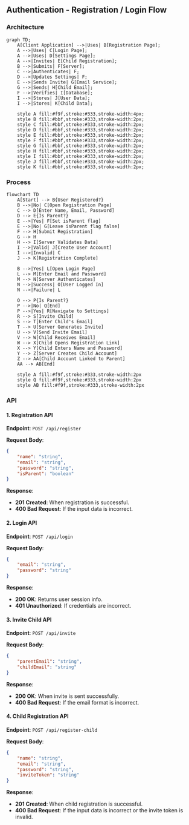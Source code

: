 ## Authentication - Registration / Login Flow

### Architecture

```mermaid
graph TD;
    A[Client Application] -->|Uses| B[Registration Page];
    A -->|Uses| C[Login Page];
    A -->|Uses| D[Settings Page];
    A -->|Invites| E[Child Registration];
    B -->|Submits| F[Server];
    C -->|Authenticates| F;
    D -->|Updates Settings| F;
    E -->|Sends Invite| G[Email Service];
    G -->|Sends| H[Child Email];
    F -->|Verifies| I[Database];
    I -->|Stores| J[User Data];
    I -->|Stores| K[Child Data];

    style A fill:#f9f,stroke:#333,stroke-width:4px;
    style B fill:#bbf,stroke:#333,stroke-width:2px;
    style C fill:#bbf,stroke:#333,stroke-width:2px;
    style D fill:#bbf,stroke:#333,stroke-width:2px;
    style E fill:#bbf,stroke:#333,stroke-width:2px;
    style F fill:#bbf,stroke:#333,stroke-width:2px;
    style G fill:#bbf,stroke:#333,stroke-width:2px;
    style H fill:#bbf,stroke:#333,stroke-width:2px;
    style I fill:#bbf,stroke:#333,stroke-width:2px;
    style J fill:#bbf,stroke:#333,stroke-width:2px;
    style K fill:#bbf,stroke:#333,stroke-width:2px;
```

### Process

```mermaid
flowchart TD
    A[Start] --> B{User Registered?}
    B -->|No| C[Open Registration Page]
    C --> D[Enter Name, Email, Password]
    D --> E{Is Parent?}
    E -->|Yes| F[Set isParent flag]
    E -->|No| G[Leave isParent flag false]
    F --> H[Submit Registration]
    G --> H
    H --> I[Server Validates Data]
    I -->|Valid| J[Create User Account]
    I -->|Invalid| C
    J --> K[Registration Complete]

    B -->|Yes| L[Open Login Page]
    L --> M[Enter Email and Password]
    M --> N[Server Authenticates]
    N -->|Success| O[User Logged In]
    N -->|Failure| L

    O --> P{Is Parent?}
    P -->|No| Q[End]
    P -->|Yes| R[Navigate to Settings]
    R --> S[Invite Child]
    S --> T[Enter Child's Email]
    T --> U[Server Generates Invite]
    U --> V[Send Invite Email]
    V --> W[Child Receives Email]
    W --> X[Child Opens Registration Link]
    X --> Y[Child Enters Name and Password]
    Y --> Z[Server Creates Child Account]
    Z --> AA[Child Account Linked to Parent]
    AA --> AB[End]

    style A fill:#f9f,stroke:#333,stroke-width:2px
    style Q fill:#f9f,stroke:#333,stroke-width:2px
    style AB fill:#f9f,stroke:#333,stroke-width:2px
```

### API

#### 1. Registration API

**Endpoint**: `POST /api/register`

**Request Body**:
```json
{
    "name": "string",
    "email": "string",
    "password": "string",
    "isParent": "boolean"
}
```

**Response**:
- **201 Created**: When registration is successful.
- **400 Bad Request**: If the input data is incorrect.

#### 2. Login API

**Endpoint**: `POST /api/login`

**Request Body**:
```json
{
    "email": "string",
    "password": "string"
}
```

**Response**:
- **200 OK**: Returns user session info.
- **401 Unauthorized**: If credentials are incorrect.

#### 3. Invite Child API

**Endpoint**: `POST /api/invite`

**Request Body**:
```json
{
    "parentEmail": "string",
    "childEmail": "string"
}
```

**Response**:
- **200 OK**: When invite is sent successfully.
- **400 Bad Request**: If the email format is incorrect.

#### 4. Child Registration API

**Endpoint**: `POST /api/register-child`

**Request Body**:
```json
{
    "name": "string",
    "email": "string",
    "password": "string",
    "inviteToken": "string"
}
```

**Response**:
- **201 Created**: When child registration is successful.
- **400 Bad Request**: If the input data is incorrect or the invite token is invalid.
